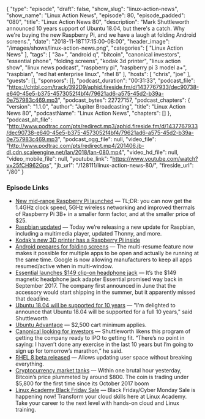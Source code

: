 {
  "type": "episode",
  "draft": false,
  "show_slug": "linux-action-news",
  "show_name": "Linux Action News",
  "episode": 80,
  "episode_padded": "080",
  "title": "Linux Action News 80",
  "description": "Mark Shuttleworth announced 10 years support of Ubuntu 18.04, but there's a catch. Why we're buying the new Raspberry Pi, and we have a laugh at folding Android screens.",
  "date": "2018-11-18T17:15:00-08:00",
  "header_image": "/images/shows/linux-action-news.png",
  "categories": [
    "Linux Action News"
  ],
  "tags": [
    "3a+",
    "android q",
    "bitcoin",
    "canonical investors",
    "essential phone",
    "folding screens",
    "kodak 3d printer",
    "linux action show",
    "linux news podcast",
    "raspberry pi",
    "raspberry pi 3 model a+",
    "raspbian",
    "red hat enterprise linux",
    "rhel 8"
  ],
  "hosts": [
    "chris",
    "joe"
  ],
  "guests": [],
  "sponsors": [],
  "podcast_duration": "00:31:33",
  "podcast_file": "https://chtbl.com/track/392D9/aphid.fireside.fm/d/1437767933/dec90738-e640-45e5-b375-4573052f4bf4/79621ad6-a575-45d2-b39a-0e757983c469.mp3",
  "podcast_bytes": 22727157,
  "podcast_chapters": {
    "version": "1.1.0",
    "author": "Jupiter Broadcasting",
    "title": "Linux Action News 80",
    "podcastName": "Linux Action News",
    "chapters": []
  },
  "podcast_alt_file": "http://www.podtrac.com/pts/redirect.mp3/aphid.fireside.fm/d/1437767933/dec90738-e640-45e5-b375-4573052f4bf4/79621ad6-a575-45d2-b39a-0e757983c469.mp3",
  "podcast_ogg_file": null,
  "video_file": "http://www.podtrac.com/pts/redirect.mp4/201406.jb-dl.cdn.scaleengine.net/lan/2018/lan-080.mp4",
  "video_hd_file": null,
  "video_mobile_file": null,
  "youtube_link": "https://www.youtube.com/watch?v=25fCH962Gps",
  "jb_url": "/128111/linux-action-news-80/",
  "fireside_url": "/80"
}


### Episode Links

  * [New mid-range Raspberry Pi launched](https://www.raspberrypi.org/blog/new-product-raspberry-pi-3-model-a/ "New mid-range Raspberry Pi launched") — TL;DR: you can now get the 1.4GHz clock speed, 5GHz wireless networking and improved thermals of Raspberry Pi 3B+ in a smaller form factor, and at the smaller price of $25.
  * [Raspbian updated](https://www.raspberrypi.org/blog/raspbian-update-november-2018/ "Raspbian updated") — Today we’re releasing a new update for Raspbian, including a multimedia player, updated Thonny, and more.
  * [Kodak's new 3D printer has a Raspberry Pi inside](http://linuxgizmos.com/kodaks-new-3d-printer-has-a-raspberry-pi-inside/ "Kodak's new 3D printer has a Raspberry Pi inside")
  * [Android prepares for folding screens](https://www.xda-developers.com/android-q-splitscreen-multitasking-multi-resume/ "Android prepares for folding screens") — The multi-resume feature now makes it possible for multiple apps to be open and actually be running at the same time. Google is now allowing manufacturers to keep all apps resumed/active when in multi-window. 
  * [Essential launches $149 clip-on headphone jack](https://www.theverge.com/2018/11/13/18092620/essential-phone-magnetic-headphone-jack-adapter "Essential launches $149 clip-on headphone jack") — It’s the $149 magnetic headphone jack adapter Essential promised way back in September 2017. The company first announced in June that the accessory would start shipping in the summer, but it apparently missed that deadline.
  * [Ubuntu 18.04 will be supported for 10 years](https://www.zdnet.com/article/mark-shuttleworth-reveals-ubuntu-18-04-will-get-a-10-year-support-lifespan/ "Ubuntu 18.04 will be supported for 10 years") — "I'm delighted to announce that Ubuntu 18.04 will be supported for a full 10 years," said Shuttleworth
  * [Ubuntu Advantage](https://buy.ubuntu.com/ "Ubuntu Advantage") — $2,500 cart minimum applies.
  * [Canonical looking for investors](https://techcrunch.com/2018/11/15/canonical-plans-to-raise-its-first-outside-funding-as-it-looks-to-a-future-ipo/ "Canonical looking for investors") — Shuttleworth likens this program of getting the company ready to IPO to getting fit. “There’s no point in saying: I haven’t done any exercise in the last 10 years but I’m going to sign up for tomorrow’s marathon,” he said.
  * [RHEL 8 beta released](https://www.theregister.co.uk/2018/11/15/red_hat_enterprise_linux_8_beta/ "RHEL 8 beta released") — Allows updating user space without breaking everything.
  * [Cryptocurrency market tanks](https://venturebeat.com/2018/11/15/why-the-cryptocurrency-market-lost-15-of-its-value-in-an-hour/ "Cryptocurrency market tanks") — Within one brutal hour yesterday, Bitcoin’s price plummeted by around $800. The coin is trading under $5,800 for the first time since its October 2017 boom
  * [Linux Academy Black Friday Sale](https://linuxacademy.com/join/pricing?utm_source=jupiterbroadcasting&utm_medium=description&utm_campaign=blackfridaycybermonday_2018 "Linux Academy Black Friday Sale") — Black Friday/Cyber Monday Sale is happening now! Transform your cloud skills here at Linux Academy. Take your career to the next level with hands-on cloud and Linux training.


